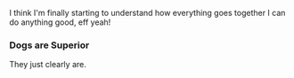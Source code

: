 I think I'm finally starting to understand how everything goes together
I can do anything good, eff yeah!

### Dogs are Superior
They just clearly are.
